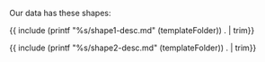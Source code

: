 Our data has these shapes:

{{ include (printf "%s/shape1-desc.md" (templateFolder)) . | trim}}

{{ include (printf "%s/shape2-desc.md" (templateFolder)) . | trim}}

